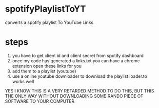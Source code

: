 # spotifyPlaylistToYT
converts a spotify playlist To YouTube Links.


# steps

1. you have to get client id and client secret from spotify dashboard
2. once my code has generated a links.txt you can have a chrome extension open these links for you
3. add them to a playlist (youtube) 
4. use a online youtube downloader to download the playlist loader.to works well

YES I KNOW THIS IS A VERY RETARDED METHOD TO DO THIS, BUT THIS THE ONLY WAY WITHOUT DOWNLOADING SOME RANDO PIECE OF SOFTWARE TO YOUR COMPUTER.

